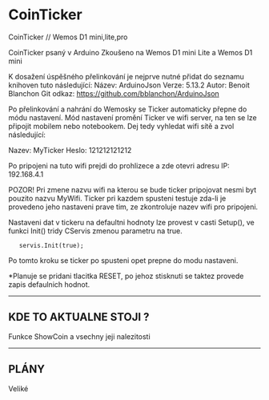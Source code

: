 # CoinTicker
CoinTicker // Wemos D1 mini,lite,pro

CoinTicker psaný v Arduino
Zkoušeno na Wemos D1 mini Lite a Wemos D1 mini

K dosažení úspěšného přelinkování je nejprve nutné přidat do seznamu knihoven tuto následující:
Název: ArduinoJson
Verze: 5.13.2
Autor: Benoit Blanchon
Git odkaz: https://github.com/bblanchon/ArduinoJson

Po přelinkování a nahrání do Wemosky se Ticker automaticky přepne do módu nastavení.
Mód nastavení promění Ticker ve wifi server, na ten se lze připojit mobilem nebo notebookem.
Dej tedy vyhledat wifi sítě a zvol následující:

Nazev: MyTicker
Heslo: 121212121212

Po pripojeni na tuto wifi prejdi do prohlizece a zde otevri adresu 
IP: 192.168.4.1

POZOR! Pri zmene nazvu wifi na kterou se bude ticker pripojovat nesmi
       byt pouzito nazvu MyWifi.
       Ticker pri kazdem spusteni testuje zda-li je provedeno jeho
       nastaveni prave tim, ze zkontroluje nazev wifi pro pripojeni.

Nastaveni dat v tickeru na defaultni hodnoty lze provest v casti Setup(),
ve funkci Init() tridy CServis zmenou parametru na true. 

       servis.Init(true);

Po tomto kroku se ticker po spusteni opet prepne do modu nastaveni.

*Planuje se pridani tlacitka RESET, po jehoz stisknuti se taktez
 provede zapis defaulnich hodnot.

----------------------------------------
KDE TO AKTUALNE STOJI ?
----------------------------------------
Funkce ShowCoin a vsechny jeji nalezitosti

----------------------------------------
PLÁNY
----------------------------------------
Veliké
